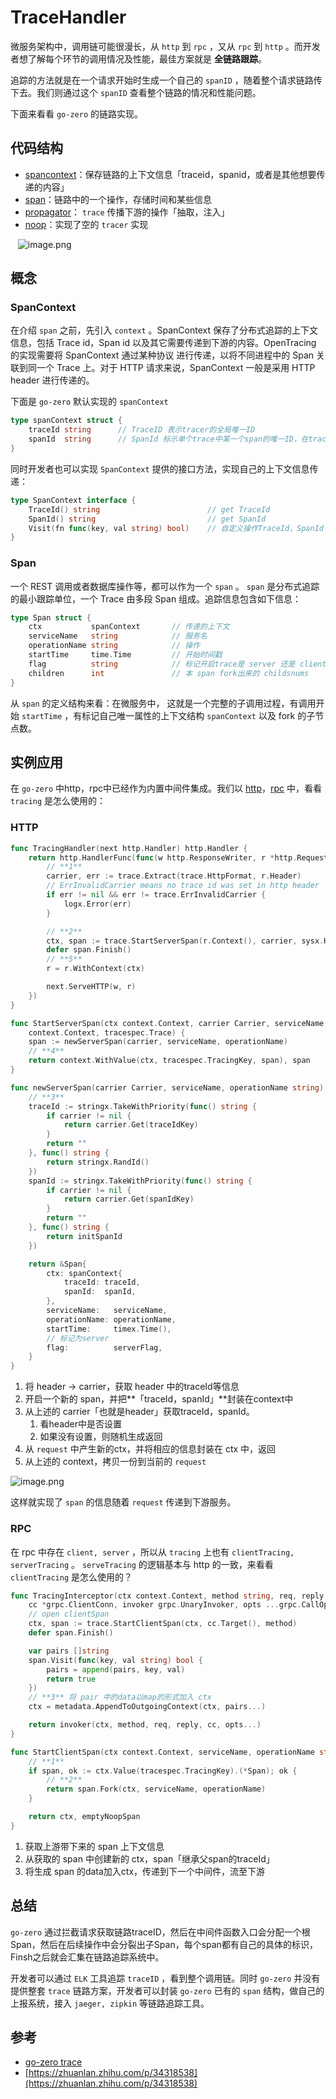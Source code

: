 # TraceHandler

微服务架构中，调用链可能很漫长，从 `http` 到 `rpc` ，又从 `rpc` 到 `http` 。而开发者想了解每个环节的调用情况及性能，最佳方案就是 **全链路跟踪**。

追踪的方法就是在一个请求开始时生成一个自己的 `spanID` ，随着整个请求链路传下去。我们则通过这个 `spanID` 查看整个链路的情况和性能问题。

下面来看看 `go-zero` 的链路实现。

## 代码结构


- [spancontext](https://github.com/tal-tech/go-zero/blob/master/core/trace/spancontext.go)：保存链路的上下文信息「traceid，spanid，或者是其他想要传递的内容」
- [span](https://github.com/tal-tech/go-zero/blob/master/core/trace/span.go)：链路中的一个操作，存储时间和某些信息
- [propagator](https://github.com/tal-tech/go-zero/blob/master/core/trace/propagator.go)： `trace` 传播下游的操作「抽取，注入」
- [noop](https://github.com/tal-tech/go-zero/blob/master/core/trace/noop.go)：实现了空的 `tracer` 实现



   ![image.png](https://cdn.nlark.com/yuque/0/2020/png/261626/1604328646741-19a3d3ff-1b57-4415-afdc-2fc2df082e98.png#align=left&display=inline&height=826&margin=%5Bobject%20Object%5D&name=image.png&originHeight=826&originWidth=1566&size=138270&status=done&style=none&width=1566)
## 概念


### SpanContext


在介绍 `span` 之前，先引入 `context` 。SpanContext 保存了分布式追踪的上下文信息，包括 Trace id，Span id 以及其它需要传递到下游的内容。OpenTracing 的实现需要将 SpanContext 通过某种协议 进行传递，以将不同进程中的 Span 关联到同一个 Trace 上。对于 HTTP 请求来说，SpanContext 一般是采用 HTTP header 进行传递的。

下面是 `go-zero` 默认实现的 `spanContext`

```go
type spanContext struct {
	traceId string		// TraceID 表示tracer的全局唯一ID
	spanId  string		// SpanId 标示单个trace中某一个span的唯一ID，在trace中唯一
}
```
同时开发者也可以实现 `SpanContext` 提供的接口方法，实现自己的上下文信息传递：
```go
type SpanContext interface {
	TraceId() string						// get TraceId
	SpanId() string							// get SpanId
	Visit(fn func(key, val string) bool)	// 自定义操作TraceId，SpanId
}
```
### Span


一个 REST 调用或者数据库操作等，都可以作为一个 `span` 。 `span` 是分布式追踪的最小跟踪单位，一个 Trace 由多段 Span 组成。追踪信息包含如下信息：

```go
type Span struct {
	ctx           spanContext		// 传递的上下文
	serviceName   string			// 服务名 
	operationName string			// 操作
	startTime     time.Time			// 开始时间戳
	flag          string			// 标记开启trace是 server 还是 client
	children      int				// 本 span fork出来的 childsnums
}
```


从 `span` 的定义结构来看：在微服务中， 这就是一个完整的子调用过程，有调用开始 `startTime` ，有标记自己唯一属性的上下文结构 `spanContext` 以及 fork 的子节点数。

## 实例应用


在 `go-zero` 中http，rpc中已经作为内置中间件集成。我们以 [http](https://github.com/tal-tech/go-zero/blob/master/rest/handler/tracinghandler.go)，[rpc](https://github.com/tal-tech/go-zero/blob/master/zrpc/internal/clientinterceptors/tracinginterceptor.go) 中，看看 `tracing` 是怎么使用的：


### HTTP
```go
func TracingHandler(next http.Handler) http.Handler {
	return http.HandlerFunc(func(w http.ResponseWriter, r *http.Request) {
        // **1**
		carrier, err := trace.Extract(trace.HttpFormat, r.Header)
		// ErrInvalidCarrier means no trace id was set in http header
		if err != nil && err != trace.ErrInvalidCarrier {
			logx.Error(err)
		}

        // **2**
		ctx, span := trace.StartServerSpan(r.Context(), carrier, sysx.Hostname(), r.RequestURI)
		defer span.Finish()
        // **5**
		r = r.WithContext(ctx)

		next.ServeHTTP(w, r)
	})
}

func StartServerSpan(ctx context.Context, carrier Carrier, serviceName, operationName string) (
	context.Context, tracespec.Trace) {
	span := newServerSpan(carrier, serviceName, operationName)
    // **4**
	return context.WithValue(ctx, tracespec.TracingKey, span), span
}

func newServerSpan(carrier Carrier, serviceName, operationName string) tracespec.Trace {
    // **3**
	traceId := stringx.TakeWithPriority(func() string {
		if carrier != nil {
			return carrier.Get(traceIdKey)
		}
		return ""
	}, func() string {
		return stringx.RandId()
	})
	spanId := stringx.TakeWithPriority(func() string {
		if carrier != nil {
			return carrier.Get(spanIdKey)
		}
		return ""
	}, func() string {
		return initSpanId
	})

	return &Span{
		ctx: spanContext{
			traceId: traceId,
			spanId:  spanId,
		},
		serviceName:   serviceName,
		operationName: operationName,
		startTime:     timex.Time(),
        // 标记为server
		flag:          serverFlag,
	}
}
```

1. 将 header -> carrier，获取 header 中的traceId等信息
1. 开启一个新的 span，并把**「traceId，spanId」**封装在context中
1. 从上述的 carrier「也就是header」获取traceId，spanId。
   1. 看header中是否设置
   1. 如果没有设置，则随机生成返回
4. 从 `request` 中产生新的ctx，并将相应的信息封装在 ctx 中，返回
4. 从上述的 context，拷贝一份到当前的 `request` 



![image.png](https://cdn.nlark.com/yuque/0/2020/png/261626/1604367893132-ced2aaa8-cb12-4461-bad8-e0ad2c275b56.png#align=left&display=inline&height=387&margin=%5Bobject%20Object%5D&name=image.png&originHeight=387&originWidth=792&size=25191&status=done&style=none&width=792)


这样就实现了 `span` 的信息随着 `request` 传递到下游服务。


### RPC


在 rpc 中存在 `client, server` ，所以从 `tracing` 上也有 `clientTracing, serverTracing` 。 `serveTracing` 的逻辑基本与 http 的一致，来看看 `clientTracing` 是怎么使用的？


```go
func TracingInterceptor(ctx context.Context, method string, req, reply interface{},
	cc *grpc.ClientConn, invoker grpc.UnaryInvoker, opts ...grpc.CallOption) error {
    // open clientSpan
	ctx, span := trace.StartClientSpan(ctx, cc.Target(), method)
	defer span.Finish()

	var pairs []string
	span.Visit(func(key, val string) bool {
		pairs = append(pairs, key, val)
		return true
	})
    // **3** 将 pair 中的data以map的形式加入 ctx
	ctx = metadata.AppendToOutgoingContext(ctx, pairs...)

	return invoker(ctx, method, req, reply, cc, opts...)
}

func StartClientSpan(ctx context.Context, serviceName, operationName string) (context.Context, tracespec.Trace) {
    // **1**
	if span, ok := ctx.Value(tracespec.TracingKey).(*Span); ok {
        // **2**
		return span.Fork(ctx, serviceName, operationName)
	}

	return ctx, emptyNoopSpan
}
```

1. 获取上游带下来的 span 上下文信息
1. 从获取的 span 中创建新的 ctx，span「继承父span的traceId」
1. 将生成 span 的data加入ctx，传递到下一个中间件，流至下游



## 总结


`go-zero` 通过拦截请求获取链路traceID，然后在中间件函数入口会分配一个根Span，然后在后续操作中会分裂出子Span，每个span都有自己的具体的标识，Finsh之后就会汇集在链路追踪系统中。

开发者可以通过 `ELK` 工具追踪 `traceID` ，看到整个调用链。同时 `go-zero` 并没有提供整套 `trace` 链路方案，开发者可以封装 `go-zero` 已有的 `span` 结构，做自己的上报系统，接入 `jaeger, zipkin` 等链路追踪工具。


## 参考


- [go-zero trace](https://github.com/tal-tech/go-zero/tree/master/core/trace)
- [https://zhuanlan.zhihu.com/p/34318538](https://zhuanlan.zhihu.com/p/34318538)



<Vssue title="traceHandler" />

